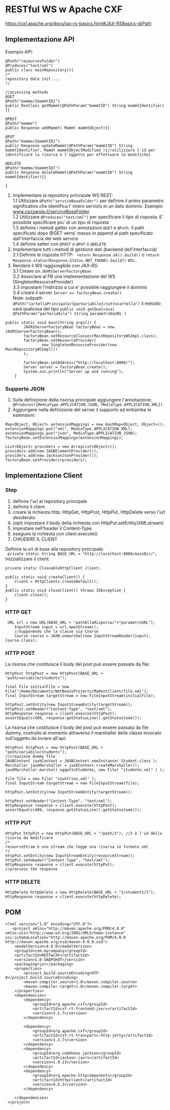 # RESTful WS w Apache CXF  
https://cxf.apache.org/docs/jax-rs-basics.html#JAX-RSBasics-@Path  

## Implementazione API
Esempio API:  
```
@Path("resourcesFolder")
@Produces("text/xml")
public class mainRepository(){
/*
repository data init ...
*/

//accessing methods
@GET
@Path("mamme/{mammtID}")
public ResClass getMammt(@PathParam("mammtID") String mammtIdentifier){}

@POST
@Path("mamme")
public Response addMammt( Mammt mammtObject){}

@PUT
@Path("mamme/{mammtID}")
public Response updateMammt(@PathParam("mammtID") String mammtIdentifier, Mammt mammtObjectModified ){//utilizzare l'id per identificare la risorsa e l'oggetto per effettuare le modifiche}

@DELETE
@Path("mamme/{mammtID}")
public Response deleteMammt(@PathParam("mammtID") String mammtIdentifier){} 

}
```
1. Implementare la repository principale WS REST:  
1.1 Utilizzare ```@Path("serviceBaseFolder")``` per definire il primo parametro significativo che identifica l' intero servizio in un dato dominio. Esempio www.cazzarola.it/serviceBaseFolder  
1.2 Utilizzare ```@Produces("text/xml")``` per specificare il tipo di risposta. E' possibile specificare piu' di un tipo di risposta  
1.3 definire i metodi getter con annotazioni ```@GET``` e ```@Path```. Il path specificato dopo @GET verra' messo in append al path specificato dall'interfaccia del web service  
1.4 definire setter con ```@POST``` o ```@PUT``` o ```@DELETE```
2. Implementare tutti i metodi di gestione dati (backend dell'interfaccia)  
2.1 Definire le risposte HTTP: ``` return Response.ok().build()``` o ```return Response.status(Response.Status.NOT_FOUND).build()``` etc..
3. Rendere il WS raggiungibile con JAX-RS:  
3.1 Creare un ```JAXRSServerFactoryBean```  
3.2 Associare al FB una implementazione del WS (SingletonResourceProvider)  
3.3 impostare l'indirizzo a cui e' possibile raggiungere il dominio  
3.4 creare il server ```Server s= factoryBean.create()```   
Note: subpath ``` @Path("cartellaPrincipale/{parVariabile}/sottocartella")``` il metodo sarà qualcosa del tipo ```public void getQualcosa( @PathParam("parVariabile") String parametroDaURL )```   
```
public static void main(String args[]) {
        JAXRSServerFactoryBean factoryBean = new JAXRSServerFactoryBean();
        factoryBean.setResourceClasses(MainRepositoryWSImpl.class);
        factoryBean.setResourceProvider(
                new SingletonResourceProvider(new MainRepositoryWSImpl())
        );
        
        factoryBean.setAddress("http://localhost:8080/");
        Server server = factoryBean.create();
        System.out.println("Server up and running");
    }
```
### Supporto JSON
1. Sulla definizione della risorsa principale aggiungere l'annotazione: ``` @Produces({MediaType.APPLICATION_JSON, MediaType.APPLICATION_XML})```
2. Aggiungere nella definizione del server il supporto ad entrambe le estensioni:  
```
Map<Object, Object> extensionMappings = new HashMap<Object, Object>();
extensionMappings.put("xml", MediaType.APPLICATION_XML);
extensionMappings.put("json", MediaType.APPLICATION_JSON);
factoryBean.setExtensionMappings(extensionMappings);
 
List<Object> providers = new ArrayList<Object>();
providers.add(new JAXBElementProvider());
providers.add(new JacksonJsonProvider());
factoryBean.setProviders(providers);
```


## Implementazione Client 
### Step
1. definire l'url al repository principale
2. definire il client
3. creare la richiesta http: HttpGet, HttpPost, HttpPut, HttpDelete verso l'url desiderato
4. (opt) impostare il body della richiesta con HttpPut.setEntity(XMLstream)
5. impostare nell'header il Content-Type
6. eseguire la richiesta con client.execute()
7. CHIUDERE IL CLIENT   


Definire la url di base alla repository principale:  
``` private static String BASE_URL = "http://localhost:8080/mainDir/";```  
Inizzializzare il client:   
``` 
private static CloseableHttpClient client; 

public static void createClient() {
    client = HttpClients.createDefault();
}
public static void closeClient() throws IOException {
    client.close();
}
```
### HTTP GET
```
 URL url = new URL(BASE_URL + "pathAllaRisporsa/"+"parametroURL");
    InputStream input = url.openStream();
    //Supponendo che la classe sia Course
    Course course = JAXB.unmarshal(new InputStreamReader(input), Course.class);
```
### HTTP POST
La risorsa che costituisce il body del post può essere passata da file:

```
HttpPost httpPost = new HttpPost(BASE_URL + "path/variabile/students");

final File initialFile = new File("/Home/Documents/NetBeansProjects/MyRestClient/file.xml");
final InputStream targetStream = new FileInputStream(initialFile);

httpPost.setEntity(new InputStreamEntity(targetStream));
httpPost.setHeader("Content-Type", "text/xml");
HttpResponse response = client.execute(httpPost);
assertEquals(409, response.getStatusLine().getStatusCode());

```
  
La risorsa che costituisce il body del post può essere passata da file dummy, costruito al momento attraverso il marshaller della classe invocato sull'oggetto da inviare all'api:  

```
HttpPost httpPost = new HttpPost(BASE_URL + "path/variabile/students");
//creazione dummy file
JAXBContext jaxbContext = JAXBContext.newInstance( Student.class );
Marshaller jaxbMarshaller = jaxbContext.createMarshaller();
jaxbMarshaller.marshal( oggettoStudente, new File( "studente.xml" ) );  

File file = new File( "countries.xml" );
final InputStream targetStream = new FileInputStream(file);

httpPost.setEntity(new InputStreamEntity(targetStream));

httpPost.setHeader("Content-Type", "text/xml");
HttpResponse response = client.execute(httpPost);
assertEquals(409, response.getStatusLine().getStatusCode());
```

### HTTP PUT

```
HttpPut httpPut = new HttpPut(BASE_URL + "/path/3"); //3 è l'id della risorsa da modificare
/*
resourceStram è uno stream che legge una risorsa in formato xml
*/
httpPut.setEntity(new InputStreamEntity(resourceStream));
httpPut.setHeader("Content-Type", "text/xml");
HttpResponse response = client.execute(httpPut);
//proccess the response

```

### HTTP DELETE 
```
HttpDelete httpDelete = new HttpDelete(BASE_URL + "1/students/1");
HttpResponse response = client.execute(httpDelete);
```

## POM  
```
<?xml version="1.0" encoding="UTF-8"?>
   <project xmlns="http://maven.apache.org/POM/4.0.0" xmlns:xsi="http://www.w3.org/2001/XMLSchema-instance" xsi:schemaLocation="http://maven.apache.org/POM/4.0.0 http://maven.apache.org/xsd/maven-4.0.0.xsd">
    <modelVersion>4.0.0</modelVersion>
    <groupId>com.mycompany</groupId>
    <artifactId>RESTwCXF</artifactId>
    <version>1.0-SNAPSHOT</version>
    <packaging>jar</packaging>
    <properties>
        <project.build.sourceEncoding>UTF-8</project.build.sourceEncoding>
        <maven.compiler.source>1.8</maven.compiler.source>
        <maven.compiler.target>1.8</maven.compiler.target>
    </properties>
    <dependencies>
        <dependency>
            <groupId>org.apache.cxf</groupId>
            <artifactId>cxf-rt-frontend-jaxrs</artifactId>
            <version>3.1.7</version>
        </dependency>

        <dependency>
            <groupId>org.apache.cxf</groupId>
            <artifactId>cxf-rt-transports-http-jetty</artifactId>
            <version>3.1.7</version>
        </dependency>
        <dependency>
            <groupId>org.codehaus.jackson</groupId>
            <artifactId>jackson-jaxrs</artifactId>
            <version>1.9.13</version>
        </dependency>
        <dependency>
            <groupId>org.apache.httpcomponents</groupId>
            <artifactId>httpclient</artifactId>
            <version>4.5.2</version>
        </dependency>
    
    </dependencies>
 </project>
```
